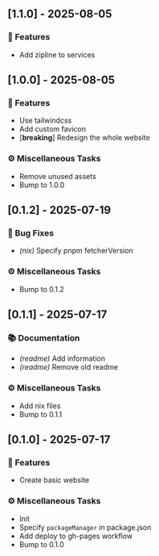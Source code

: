 ## [1.1.0] - 2025-08-05

### 🚀 Features

- Add zipline to services
## [1.0.0] - 2025-08-05

### 🚀 Features

- Use tailwindcss
- Add custom favicon
- [**breaking**] Redesign the whole website

### ⚙️ Miscellaneous Tasks

- Remove unused assets
- Bump to 1.0.0
## [0.1.2] - 2025-07-19

### 🐛 Bug Fixes

- *(nix)* Specify pnpm fetcherVersion

### ⚙️ Miscellaneous Tasks

- Bump to 0.1.2
## [0.1.1] - 2025-07-17

### 📚 Documentation

- *(readme)* Add information
- *(readme)* Remove old readme

### ⚙️ Miscellaneous Tasks

- Add nix files
- Bump to 0.1.1
## [0.1.0] - 2025-07-17

### 🚀 Features

- Create basic website

### ⚙️ Miscellaneous Tasks

- Init
- Specify `packageManager` in package.json
- Add deploy to gh-pages workflow
- Bump to 0.1.0
